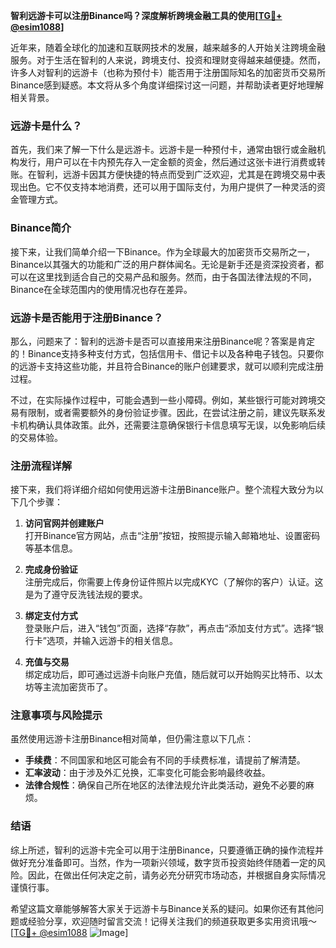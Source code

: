 **智利远游卡可以注册Binance吗？深度解析跨境金融工具的使用[[TG💪+ @esim1088](https://t.me/s/esim1088)]**

近年来，随着全球化的加速和互联网技术的发展，越来越多的人开始关注跨境金融服务。对于生活在智利的人来说，跨境支付、投资和理财变得越来越便捷。然而，许多人对智利的远游卡（也称为预付卡）能否用于注册国际知名的加密货币交易所Binance感到疑惑。本文将从多个角度详细探讨这一问题，并帮助读者更好地理解相关背景。

### 远游卡是什么？

首先，我们来了解一下什么是远游卡。远游卡是一种预付卡，通常由银行或金融机构发行，用户可以在卡内预先存入一定金额的资金，然后通过这张卡进行消费或转账。在智利，远游卡因其方便快捷的特点而受到广泛欢迎，尤其是在跨境交易中表现出色。它不仅支持本地消费，还可以用于国际支付，为用户提供了一种灵活的资金管理方式。

### Binance简介

接下来，让我们简单介绍一下Binance。作为全球最大的加密货币交易所之一，Binance以其强大的功能和广泛的用户群体闻名。无论是新手还是资深投资者，都可以在这里找到适合自己的交易产品和服务。然而，由于各国法律法规的不同，Binance在全球范围内的使用情况也存在差异。

### 远游卡是否能用于注册Binance？

那么，问题来了：智利的远游卡是否可以直接用来注册Binance呢？答案是肯定的！Binance支持多种支付方式，包括信用卡、借记卡以及各种电子钱包。只要你的远游卡支持这些功能，并且符合Binance的账户创建要求，就可以顺利完成注册过程。

不过，在实际操作过程中，可能会遇到一些小障碍。例如，某些银行可能对跨境交易有限制，或者需要额外的身份验证步骤。因此，在尝试注册之前，建议先联系发卡机构确认具体政策。此外，还需要注意确保银行卡信息填写无误，以免影响后续的交易体验。

### 注册流程详解

接下来，我们将详细介绍如何使用远游卡注册Binance账户。整个流程大致分为以下几个步骤：

1. **访问官网并创建账户**  
   打开Binance官方网站，点击“注册”按钮，按照提示输入邮箱地址、设置密码等基本信息。

2. **完成身份验证**  
   注册完成后，你需要上传身份证件照片以完成KYC（了解你的客户）认证。这是为了遵守反洗钱法规的要求。

3. **绑定支付方式**  
   登录账户后，进入“钱包”页面，选择“存款”，再点击“添加支付方式”。选择“银行卡”选项，并输入远游卡的相关信息。

4. **充值与交易**  
   绑定成功后，即可通过远游卡向账户充值，随后就可以开始购买比特币、以太坊等主流加密货币了。

### 注意事项与风险提示

虽然使用远游卡注册Binance相对简单，但仍需注意以下几点：

- **手续费**：不同国家和地区可能会有不同的手续费标准，请提前了解清楚。
- **汇率波动**：由于涉及外汇兑换，汇率变化可能会影响最终收益。
- **法律合规性**：确保自己所在地区的法律法规允许此类活动，避免不必要的麻烦。

### 结语

综上所述，智利的远游卡完全可以用于注册Binance，只要遵循正确的操作流程并做好充分准备即可。当然，作为一项新兴领域，数字货币投资始终伴随着一定的风险。因此，在做出任何决定之前，请务必充分研究市场动态，并根据自身实际情况谨慎行事。

希望这篇文章能够解答大家关于远游卡与Binance关系的疑问。如果你还有其他问题或经验分享，欢迎随时留言交流！记得关注我们的频道获取更多实用资讯哦～[[TG💪+ @esim1088](https://t.me/s/esim1088) ![Image](https://i.postimg.cc/4NQfJmqS/Snipaste-2025-05-13-00-14-12.png)]